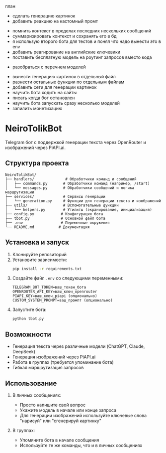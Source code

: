план
+ сделать генерацию картинок
+ добавить реакцию на кастомный промт
- помнить контекст в пределах последних нескольких сообщений
- суммаризировать контекст и сохранять его в бд
- я использую второго бота для тестов и понял что надо вынести это в env
- добавить реагирование на английские ключевики
- поставить бесплатную модель на роутинг запросов вместо кода
+ разобраться с перечнем моделей
- вынести генерацию картинок в отдельный файл
- разнести остальные функции по отдельным файлам
- добавить сети для генерации картинок
- научить бота ходить на сайты
- писать когда бот остановлен 
- научить бота запускать сразу несколько моделей
- запилить монетизацию

# NeiroTolikBot

Telegram бот с поддержкой генерации текста через OpenRouter и изображений через PiAPI.ai.

## Структура проекта

```
NeiroTolikBot/
├── handlers/              # Обработчики команд и сообщений
│   ├── commands.py       # Обработчики команд (например, /start)
│   └── messages.py       # Обработчики сообщений и логика маршрутизации
├── services/             # Сервисы генерации
│   └── generation.py     # Функции для генерации текста и изображений
├── utils/                # Вспомогательные функции
│   └── helpers.py        # Утилиты (экранирование, инициализация)
├── config.py            # Конфигурация бота
├── tbot.py              # Основной файл бота
├── .env                 # Переменные окружения
└── README.md           # Документация
```

## Установка и запуск

1. Клонируйте репозиторий
2. Установите зависимости:
   ```bash
   pip install -r requirements.txt
   ```
3. Создайте файл `.env` со следующими переменными:
   ```
   TELEGRAM_BOT_TOKEN=ваш_токен_бота
   OPENROUTER_API_KEY=ваш_ключ_openrouter
   PIAPI_KEY=ваш_ключ_piapi (опционально)
   CUSTOM_SYSTEM_PROMPT=ваш_промпт (опционально)
   ```
4. Запустите бота:
   ```bash
   python tbot.py
   ```

## Возможности

- Генерация текста через различные модели (ChatGPT, Claude, DeepSeek)
- Генерация изображений через PiAPI.ai
- Работа в группах (требуется упоминание бота)
- Гибкая маршрутизация запросов

## Использование

1. В личных сообщениях:
   - Просто напишите свой вопрос
   - Укажите модель в начале или конце запроса
   - Для генерации изображений используйте ключевые слова "нарисуй" или "сгенерируй картинку"

2. В группах:
   - Упомяните бота в начале сообщения
   - Используйте те же команды, что и в личных сообщениях